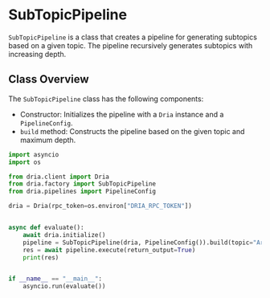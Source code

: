 # SubTopicPipeline

`SubTopicPipeline` is a class that creates a pipeline for generating subtopics based on a given topic. The pipeline recursively generates subtopics with increasing depth.

## Class Overview

The `SubTopicPipeline` class has the following components:

- Constructor: Initializes the pipeline with a `Dria` instance and a `PipelineConfig`.
- `build` method: Constructs the pipeline based on the given topic and maximum depth.


```python
import asyncio
import os

from dria.client import Dria
from dria.factory import SubTopicPipeline
from dria.pipelines import PipelineConfig

dria = Dria(rpc_token=os.environ["DRIA_RPC_TOKEN"])


async def evaluate():
    await dria.initialize()
    pipeline = SubTopicPipeline(dria, PipelineConfig()).build(topic="Artificial Intelligence", max_depth=2)
    res = await pipeline.execute(return_output=True)
    print(res)


if __name__ == "__main__":
    asyncio.run(evaluate())
```